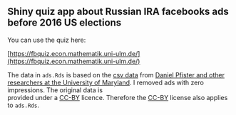 ## Shiny quiz app about Russian IRA facebooks ads before 2016 US elections

You can use the quiz here:

[https://fbquiz.econ.mathematik.uni-ulm.de/](https://fbquiz.econ.mathematik.uni-ulm.de/)

The data in `ads.Rds` is based on the [csv data](https://mith.umd.edu/irads/data/')
from [Daniel Pfister and other researchers at the University of Maryland](https://mith.umd.edu/irads/about). 
I removed ads with zero impressions. The original data is  
provided under a [CC-BY](https://creativecommons.org/licenses/by/4.0/) licence. Therefore the [CC-BY](https://creativecommons.org/licenses/by/4.0/) license also applies to `ads.Rds`.
